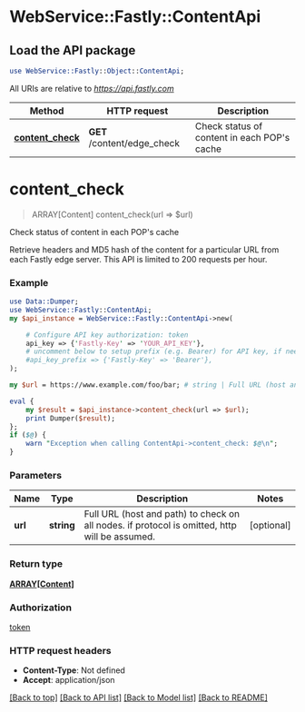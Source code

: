 # WebService::Fastly::ContentApi

## Load the API package
```perl
use WebService::Fastly::Object::ContentApi;
```

All URIs are relative to *https://api.fastly.com*

Method | HTTP request | Description
------------- | ------------- | -------------
[**content_check**](ContentApi.md#content_check) | **GET** /content/edge_check | Check status of content in each POP&#39;s cache


# **content_check**
> ARRAY[Content] content_check(url => $url)

Check status of content in each POP's cache

Retrieve headers and MD5 hash of the content for a particular URL from each Fastly edge server. This API is limited to 200 requests per hour.

### Example
```perl
use Data::Dumper;
use WebService::Fastly::ContentApi;
my $api_instance = WebService::Fastly::ContentApi->new(

    # Configure API key authorization: token
    api_key => {'Fastly-Key' => 'YOUR_API_KEY'},
    # uncomment below to setup prefix (e.g. Bearer) for API key, if needed
    #api_key_prefix => {'Fastly-Key' => 'Bearer'},
);

my $url = https://www.example.com/foo/bar; # string | Full URL (host and path) to check on all nodes. if protocol is omitted, http will be assumed.

eval {
    my $result = $api_instance->content_check(url => $url);
    print Dumper($result);
};
if ($@) {
    warn "Exception when calling ContentApi->content_check: $@\n";
}
```

### Parameters

Name | Type | Description  | Notes
------------- | ------------- | ------------- | -------------
 **url** | **string**| Full URL (host and path) to check on all nodes. if protocol is omitted, http will be assumed. | [optional] 

### Return type

[**ARRAY[Content]**](Content.md)

### Authorization

[token](../README.md#token)

### HTTP request headers

 - **Content-Type**: Not defined
 - **Accept**: application/json

[[Back to top]](#) [[Back to API list]](../README.md#documentation-for-api-endpoints) [[Back to Model list]](../README.md#documentation-for-models) [[Back to README]](../README.md)

